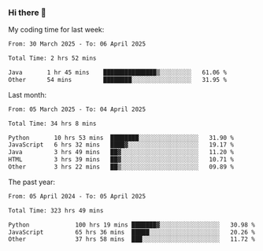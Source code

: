 ### Hi there 👋

My coding time for last week:

<!--START_SECTION:week-->

```txt
From: 30 March 2025 - To: 06 April 2025

Total Time: 2 hrs 52 mins

Java       1 hr 45 mins    ███████████████▒░░░░░░░░░   61.06 %
Other      54 mins         ████████░░░░░░░░░░░░░░░░░   31.95 %
```

<!--END_SECTION:week-->

Last month:

<!--START_SECTION:month-->

```txt
From: 05 March 2025 - To: 04 April 2025

Total Time: 34 hrs 8 mins

Python       10 hrs 53 mins  ████████░░░░░░░░░░░░░░░░░   31.90 %
JavaScript   6 hrs 32 mins   ████▓░░░░░░░░░░░░░░░░░░░░   19.17 %
Java         3 hrs 49 mins   ██▓░░░░░░░░░░░░░░░░░░░░░░   11.20 %
HTML         3 hrs 39 mins   ██▓░░░░░░░░░░░░░░░░░░░░░░   10.71 %
Other        3 hrs 22 mins   ██▒░░░░░░░░░░░░░░░░░░░░░░   09.89 %
```

<!--END_SECTION:month-->

The past year:

<!--START_SECTION:year-->

```txt
From: 05 April 2024 - To: 05 April 2025

Total Time: 323 hrs 49 mins

Python             100 hrs 19 mins ███████▓░░░░░░░░░░░░░░░░░   30.98 %
JavaScript         65 hrs 36 mins  █████░░░░░░░░░░░░░░░░░░░░   20.26 %
Other              37 hrs 58 mins  ███░░░░░░░░░░░░░░░░░░░░░░   11.72 %
```

<!--END_SECTION:year-->
